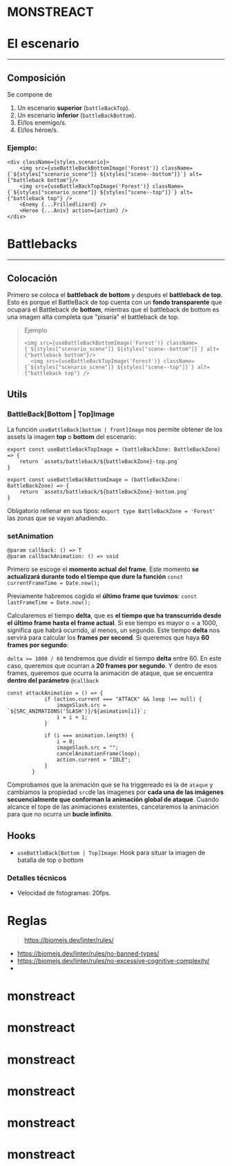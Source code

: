 # MONSTREACT


# El escenario

----

## Composición

Se compone de 
1. Un escenario **superior** (``battleBackTop``).
2. Un escenario **inferior** (`battleBackBottom`).
3. El/los enemigo/s.
4. El/los héroe/s.

### Ejemplo:

````
<div className={styles.scenario}>
    <img src={useBattleBackBottomImage('Forest')} className={`${styles["scenario_scene"]} ${styles["scene--bottom"]}`} alt={"battleback bottom"}/>
    <img src={useBattleBackTopImage('Forest')} className={`${styles["scenario_scene"]} ${styles["scene--top"]}`} alt={"battleback top"} />
    <Enemy {...Frilledlizard} />
    <Heroe {...Aniv} action={action} />
</div>
````


# Battlebacks

----


## Colocación

Primero se coloca el **battleback de bottom** y después el **battleback de top**. Esto es porque el BattleBack de top cuenta con un **fondo transparente** que ocupará el Battleback de **bottom**, mientras que el battleback de bottom es una imagen alta
completa que "pisaría" el battleback de top.

> Ejemplo
> ```
> <img src={useBattleBackBottomImage('Forest')} className={`${styles["scenario_scene"]} ${styles["scene--bottom"]}`} alt={"battleback bottom"}/>
>	<img src={useBattleBackTopImage('Forest')} className={`${styles["scenario_scene"]} ${styles["scene--top"]}`} alt={"battleback top"} />
> ```

## Utils

### BattleBack[Bottom | Top]Image

La función ``useBattleBack[bottom | front]Image`` nos permite obtener de los assets la imagen **top** o **bottom** del escenario:

````
export const useBattleBackTopImage = (battleBackZone: BattleBackZone) => {
    return `assets/battleback/${battleBackZone}-top.png`
}

export const useBattleBackBottomImage = (battleBackZone: BattleBackZone) => {
    return `assets/battleback/${battleBackZone}-bottom.png`
}
````

Obligatorio rellenar en sus tipos: ```export type BattleBackZone = 'Forest'``` las zonas que se vayan añadiendo.


### setAnimation
```
@param callback: () => T
@param callbackAnimation: () => void
```

Primero se escoge el **momento actual del frame**. Este momento **se actualizará durante todo el tiempo que dure la función**
``const currentFrameTime = Date.now();``

Previamente habremos cogido el **último frame que tuvimos**: ```const lastFrameTime = Date.now();```

Calcularemos el tiempo **delta**, que es **el tiempo que ha transcurrido desde el último frame hasta el frame actual**. Si ese tiempo es mayor o = a 1000, significa que habrá ocurrido, al menos, un segundo.
Este tiempo **delta** nos servirá para calcular los **frames per second**. Si queremos que haya **60 frames por segundo**:

```delta >= 1000 / 60``` tendremos que dividir el tiempo **delta** entre 60. En este caso, queremos que ocurran a **20 frames por segundo**.
Y dentro de esos frames, queremos que ocurra la animación de ataque, que se encuentra **dentro del parámetro** ``@callback``

```
const attackAnimation = () => {
			if (action.current === "ATTACK" && loop !== null) {
				imageSlash.src = `${SRC_ANIMATIONS('SLASH')}/${animation[i]}`;
				i = i + 1;
			}

			if (i === animation.length) {
				i = 0;
				imageSlash.src = "";
				cancelAnimationFrame(loop);
				action.current = "IDLE";
			}
		}
```

Comprobamos que la animación que se ha triggereado es la de `ataque` y cambiamos la propiedad `src`de las imagenes por **cada una de las imágenes secuencialmente que conforman la animación global de ataque**.
Cuando alcance el tope de las animaciones existentes, cancelaremos la animación para que no ocurra un **bucle infinito**.

## Hooks

- ``useBattleBack[Bottom | Top]Image``: Hook para situar la imagen de batalla de top o bottom


### Detalles técnicos

* Velocidad de fotogramas: 20fps.





# Reglas

> https://biomejs.dev/linter/rules/

- https://biomejs.dev/linter/rules/no-banned-types/
- https://biomejs.dev/linter/rules/no-excessive-cognitive-complexity/
- 
# monstreact
# monstreact
# monstreact
# monstreact
# monstreact
# monstreact
